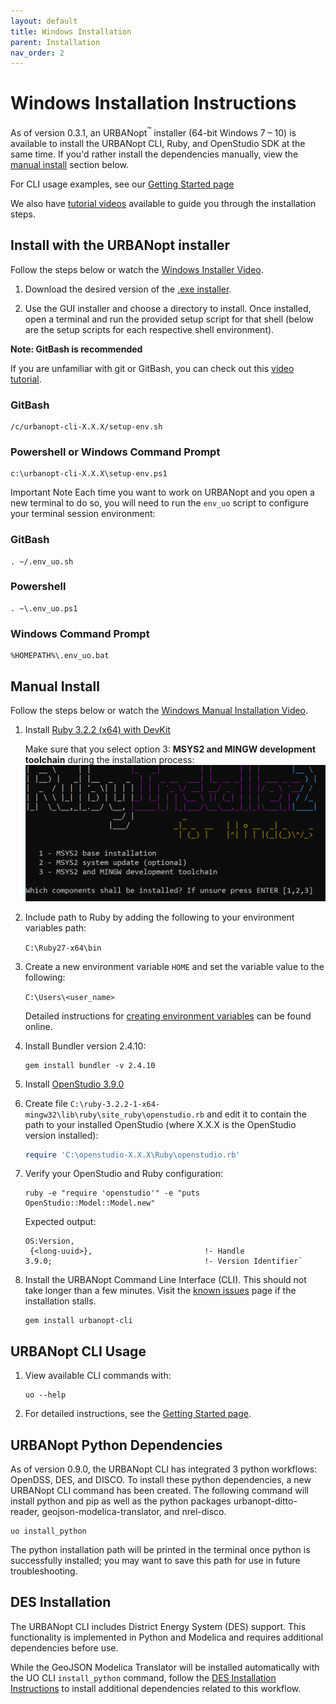 ```yaml
---
layout: default
title: Windows Installation
parent: Installation
nav_order: 2
---
```


# Windows Installation Instructions

As of version 0.3.1, an URBANopt<sup>&trade;</sup> installer (64-bit Windows 7 – 10) is available to install the URBANopt CLI, Ruby, and OpenStudio SDK at the same time.  If you'd rather install the dependencies manually, view the [manual install](#manual-install) section below.

For CLI usage examples, see our [Getting Started page](../getting_started/getting_started.md)

We also have [tutorial videos](../resources/tutorials/tutorials.md) available to guide you through the installation steps.

## Install with the URBANopt installer

Follow the steps below or watch the [Windows Installer Video](https://urbanopt-tutorial.s3.amazonaws.com/videos/01_Windows_Installer.mp4).

1. Download the desired version of the [.exe installer](http://urbanopt-cli-installers.s3-website-us-west-2.amazonaws.com/).

1. Use the GUI installer and choose a directory to install. Once installed, open a  terminal and run the provided setup script for that shell (below are the setup scripts for each respective shell environment).

**Note: GitBash is recommended**

If you are unfamiliar with git or GitBash, you can check out this [video tutorial](https://www.youtube.com/watch?v=iGutIN5t9Mo).

### GitBash

```terminal
/c/urbanopt-cli-X.X.X/setup-env.sh
```

### Powershell or Windows Command Prompt

```terminal
c:\urbanopt-cli-X.X.X\setup-env.ps1
```

<span class="label label-red">Important Note</span> Each time you want to work on URBANopt and you open a new terminal to do so, you will need to run the `env_uo` script to configure your terminal session environment:

### GitBash

```terminal
. ~/.env_uo.sh
```

### Powershell

```terminal
. ~\.env_uo.ps1
```

### Windows Command Prompt

```terminal
%HOMEPATH%\.env_uo.bat
```

## Manual Install

Follow the steps below or watch the [Windows Manual Installation Video](https://urbanopt-tutorial.s3.amazonaws.com/videos/03_Windows_Manual_Install.mp4).

1. Install [Ruby 3.2.2 (x64) with DevKit](https://github.com/oneclick/rubyinstaller2/releases/tag/RubyInstaller-3.2.2-1)

    Make sure that you select option 3: **MSYS2 and MINGW development toolchain** during the installation process:
    ![installer options](../doc_files/ruby_windows.png)

1. Include path to Ruby by adding the following to your environment variables path:

    `C:\Ruby27-x64\bin`
1. Create a new environment variable `HOME` and set the variable value to the following:

    `C:\Users\<user_name>`

    Detailed instructions for [creating environment variables](https://helpdeskgeek.com/how-to/create-custom-environment-variables-in-windows/) can be found online.
1. Install Bundler version 2.4.10:

    ```terminal
    gem install bundler -v 2.4.10
    ```

1. Install [OpenStudio 3.9.0](https://github.com/NREL/OpenStudio/releases/tag/v3.9.0)

1. Create file `C:\ruby-3.2.2-1-x64-mingw32\lib\ruby\site_ruby\openstudio.rb` and edit it to contain the path to your installed OpenStudio (where X.X.X is the OpenStudio version installed):

    ```ruby
    require 'C:\openstudio-X.X.X\Ruby\openstudio.rb'
    ```

1. Verify your OpenStudio and Ruby configuration:

    ```terminal
    ruby -e "require 'openstudio'" -e "puts OpenStudio::Model::Model.new"
    ```

    Expected output:

    ```terminal
    OS:Version,
     {<long-uuid>},                         !- Handle
    3.9.0;                                  !- Version Identifier`
     ```

1. Install the URBANopt Command Line Interface (CLI). This should not take longer than a few minutes. Visit the [known issues](../developer_resources/known_issues.md) page if the installation stalls.

    ```terminal
    gem install urbanopt-cli
    ```

## URBANopt CLI Usage

1. View available CLI commands with:

    ```terminal
    uo --help
    ```

1. For detailed instructions, see the [Getting Started page](../getting_started/getting_started.md).

## URBANopt Python Dependencies

As of version 0.9.0, the URBANopt CLI has integrated 3 python workflows: OpenDSS, DES, and DISCO.  To install these python dependencies, a new URBANopt CLI command has been created.  The following command will install python and pip as well as the python packages urbanopt-ditto-reader, geojson-modelica-translator, and nrel-disco.

```terminal
uo install_python
```

The python installation path will be printed in the terminal once python is successfully installed; you may want to save this path for use in future troubleshooting.

## DES Installation

The URBANopt CLI includes District Energy System (DES) support.  This functionality is implemented in Python and Modelica and requires additional dependencies before use.

While the GeoJSON Modelica Translator will be installed automatically with the UO CLI `install_python` command, follow the [DES Installation Instructions](./des_installation.md) to install additional dependencies related to this workflow.
